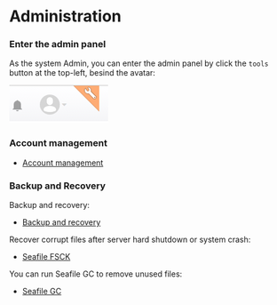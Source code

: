 # Administration

### Enter the admin panel

As the system Admin, you can enter the admin panel by click the `tools` button at the top-left, besind the avatar:

![Admin tools](../images/tools-button.png)

### Account management

* [Account management](account.md)

### Backup and Recovery

Backup and recovery:

* [Backup and recovery](backup_recovery.md)

Recover corrupt files after server hard shutdown or system crash:

* [Seafile FSCK](seafile_fsck.md)

You can run Seafile GC to remove unused files:

* [Seafile GC](seafile_gc.md)
